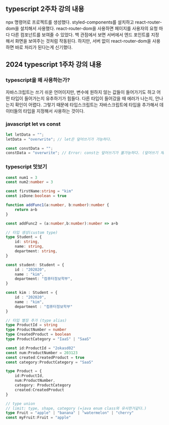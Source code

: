 ## typescript 2주차 강의 내용
npx 명령어로 프로젝트를 생성했다. styled-components를 설치하고 react-router-dom을 설치해서 사용했다. react-router-dom을 사용하면 페이지를 사용자의 요청 마다 다른 컴포넌트를 보여줄 수 있었다. 백 관점에서 보면 서버에서 엔드 포인트를 지정 해서 화면을 보여주는 것처럼 작동된다. 하지만, 서버 없이 react-router-dom을 사용하면 바로 처리가 된다는게 신기했다.


## 2024 typescript 1주차 강의 내용

### typescript을 왜 사용하는가?
자바스크립트는 쓰기 쉬운 언어이지만, 변수에 원하지 않는 값들이 들어가기도 하고 어떤 타입이 들어가는지 유추하기가 힘들다. 다른 타입이 들어갔을 때 에러가 나는지, 안나는지 확인이 어렵다.
그렇기 때문에 타입스크립트는 자바스크립트에 타입을 추가해서 데이터들의 타입을 지정해서 사용하는 것이다.

### javascript let vs const
```js
let letData = "";
letData = "overwrite"; // let은 덮어쓰기가 가능하다.

const constData = "";
constData = "overwrite"; // Error: const는 덮어쓰기가 불가능하다. (덮어쓰기 제한)
```

### typescript 맛보기
```ts
const num1 = 3
const num2:number = 3

const firstName:string = "kim"
const isDone:boolean = true

function addFunc1(a:number, b:number):number {
    return a+b
}

const addFunc2 = (a:number,b:number):number => a+b

// 타입 생성(custom type)
type Student = {
    id: string,
    name: string,
    department: string,
}

const student: Student = {
    id : "202020",
    name : "kim",
    department: "컴퓨터정보학부",
}

const kim : Student = {
    id : "202020",
    name : "kim",
    department : "컴퓨터정보학부"
}

// 타입 별칭 추가 (type alias)
type ProductId = string
type ProductNumber = number
type CreatedProduct = boolean
type ProductCategory = "IaaS" | "SaaS"

const id:ProductId = "2okasd02"
const num:ProductNumber = 203123
const created:CreatedProduct = true
const category:ProductCategory = "SaaS"

type Product = {
    id:ProductId,
    num:ProductNumber,
    category: ProductCategory
    created:CreatedProduct
}

// type union 
// limit: type, shape, category (=java enum class와 유사한거같다.)
type Fruit = "apple" | "banana" | "watermelon" | "cherry"
const myFruit:Fruit = "apple"
```